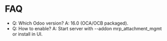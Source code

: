 # FAQ

- Q: Which Odoo version? A: 16.0 (OCA/OCB packaged).
- Q: How to enable? A: Start server with --addon mrp_attachment_mgmt or install in UI.
